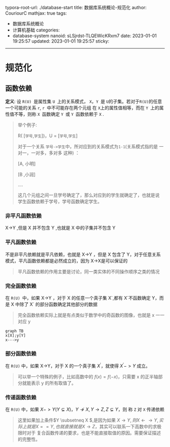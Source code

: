typora-root-url: ./database-start
title: 数据库系统概论-规范化
author: CouriourC
mathjax: true
tags:
  - 数据库系统概论
  - 计算机基础
categories:
  - database-system
nanoid: sLSjrdst-TLQEWicKRxm7
date: 2023-01-01 19:25:57
updated: 2023-01-01 19:25:57
sticky:
---

# 规范化

## 函数依赖

**定义**:  设 `R(U) `是属性集 `U `上的关系模式， `X`，`Y `是 `U`的子集。若对于`R(U)`的任意一个可能的关系 `r`, `r `中不可能存在两个元组 在 `X`上的属性值相等，而在 `Y `上的属性值不等，则称 `X `函数确定 `Y `或 `Y `函数依赖于 `X` .

>   举个例子:
>
>   R( [`学号`,`学生`])，U = [`学号`,`学生`]
>
>   对于一个关系 `学号->学生`中，所对应到的关系模式为`1-1`(关系模式指的是 一对一，一对多，多对多 这种) ：
>
>   [A, 小明]
>
>   [B ,小润]
>
>   ….
>
>   这几个元组之间一旦学号确定了，那么对应到的学生就确定了，也就是说 学生函数依赖于学号，学号函数确定学生。

### 非平凡函数依赖

X->Y ,但是 X  并不包含 Y ,也就是 X 中的子集并不包含 Y 

### 平凡函数依赖

不是非平凡依赖就是平凡依赖，也就是 X->Y ，但是 X 包含了 Y，对于任意关系模式，平凡函数依赖都是必然成立的，因为 X->X是可以保证的

>   平凡函数依赖的作用主要是讨论，同一类实体的不同操作顺序之类的情况

### 完全函数依赖

在 `R(U) `中，如果 X->Y ，对于 X 的任意一个真子集 X\`,都有 X\`不函数确定 Y，而是 X 中除了 X\` 的部分函数确定其他部分的数据

>   完全函数依赖实际上就是有点类似于数学中的奇函数的图像，也就是 x 一一对应 y

```mermaid
graph TB
x[X];y[Y]
x--->y
```



### 部分函数依赖

在 `R(U)` 中，如果 X->Y，对于 X 的一个真子集 $X^{'}$，就使得 $X^{'}->Y$ 成立。

>   可以举一个特殊的例子，比如高数中的 $f(x) = f(-x)$，只需要 x 的正半轴部分就能表示 y 的所有取值了。



### 传递函数依赖

在 `R(U)` 中，如果 $X->Y(Y \subsetneq X)$，$Y {\nrightarrow}X,Y\rightarrow Z,Z\subsetneq Y$，则 称 `Z` 对 `X` 传递依赖

>   这里如果加上条件$Y \subsetneq X $,是因为如果 $X\rightarrow Y,则 X \leftarrow \rightarrow Y ,实际上就是 X == Y, 也就直接就是 X \rightarrow Z$，其实可以联系一下高数中的求极限时对于 复合函数传递的要求，也是不能直接取值的原因。需要保证描述的完整性。

